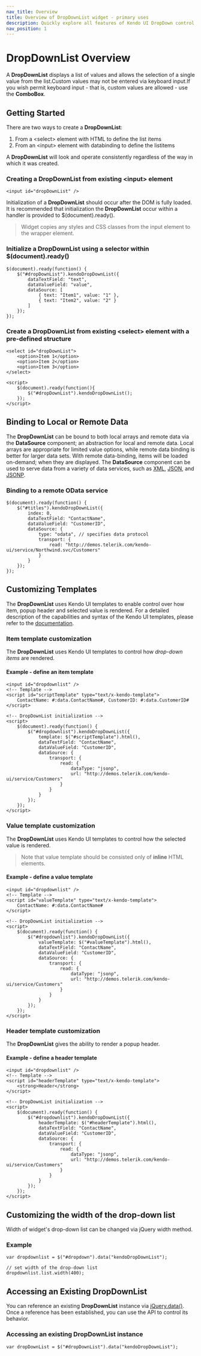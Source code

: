 ```yaml
---
nav_title: Overview
title: Overview of DropDownList widget - primary uses
description: Quickly explore all features of Kendo UI DropDown control and how to use them.
nav_position: 1
---
```


# DropDownList Overview

A **DropDownList** displays a list of values and allows the selection of a single value from the
list.Custom values may not be entered via keyboard input.If you wish permit keyboard input - that is, custom
values are allowed - use the **ComboBox**.


## Getting Started

There are two ways to create a **DropDownList**:

1.  From a &lt;select&gt; element with HTML to define the list items
2.  From an &lt;input&gt; element with databinding to define the listitems



A **DropDownList** will look and operate consistently regardless of the way in which it was
created.

### Creating a DropDownList from existing &lt;input&gt; element

    <input id="dropDownList" />

Initialization of a **DropDownList** should occur after the DOM is fully loaded. It is recommended
that initialization the **DropDownList** occur within a handler is provided to
$(document).ready().

> Widget copies any styles and CSS classes from the input element to the wrapper element.

### Initialize a DropDownList using a selector within $(document).ready()

    $(document).ready(function() {
        $("#dropDownList").kendoDropDownList({
            dataTextField: "text",
            dataValueField: "value",
            dataSource: [
                { text: "Item1", value: "1" },
                { text: "Item2", value: "2" }
            ]
        });
    });

### Create a DropDownList from existing &lt;select&gt; element with a pre-defined structure

    <select id="dropDownList">
        <option>Item 1</option>
        <option>Item 2</option>
        <option>Item 3</option>
    </select>

    <script>
        $(document).ready(function(){
            $("#dropDownList").kendoDropDownList();
        });
    </script>

## Binding to Local or Remote Data

The **DropDownList** can be bound to both local arrays and remote data via the
**DataSource** component; an abstraction for local and
remote data. Local arrays are appropriate for limited value options, while remote data binding is better for
larger data sets. With remote data-binding, items will be loaded on-demand; when they are displayed.
The **DataSource**
component can be used to serve data from a variety of data services,
such as
[XML](http://en.wikipedia.org/wiki/XML),
[JSON](http://en.wikipedia.org/wiki/JSON), and
[JSONP](http://en.wikipedia.org/wiki/JSONP).

### Binding to a remote OData service

    $(document).ready(function() {
        $("#titles").kendoDropDownList({
            index: 0,
            dataTextField: "ContactName",
            dataValueField: "CustomerID",
            dataSource: {
                type: "odata", // specifies data protocol
                transport: {
                    read: "http://demos.telerik.com/kendo-ui/service/Northwind.svc/Customers"
                }
            }
        });
    });

## Customizing Templates

The **DropDownList** uses Kendo UI templates to enable control over how item, popup header and selected value is rendered. For a
detailed description of the capabilities and syntax of the Kendo UI templates, please refer to the
[documentation](/getting-started/framework/templates/overview).

### Item template customization

The **DropDownList** uses Kendo UI templates to control how *drop-down items* are rendered.

#### Example - define an item template

    <input id="dropdownlist" />
    <!-- Template -->
    <script id="scriptTemplate" type="text/x-kendo-template">
        ContactName: #:data.ContactName#, CustomerID: #:data.CustomerID#
    </script>

    <!-- DropDownList initialization -->
    <script>
        $(document).ready(function() {
            $("#dropdownlist").kendoDropDownList({
                template: $("#scriptTemplate").html(),
                dataTextField: "ContactName",
                dataValueField: "CustomerID",
                dataSource: {
                    transport: {
                        read: {
                            dataType: "jsonp",
                            url: "http://demos.telerik.com/kendo-ui/service/Customers"
                        }
                    }
                }
            });
        });
    </script>

### Value template customization

The **DropDownList** uses Kendo UI templates to control how the selected value is rendered.

> Note that value template should be consisted only of **inline** HTML elements.

#### Example - define a value template

    <input id="dropdownlist" />
    <!-- Template -->
    <script id="valueTemplate" type="text/x-kendo-template">
        ContactName: #:data.ContactName#
    </script>

    <!-- DropDownList initialization -->
    <script>
        $(document).ready(function() {
            $("#dropdownlist").kendoDropDownList({
                valueTemplate: $("#valueTemplate").html(),
                dataTextField: "ContactName",
                dataValueField: "CustomerID",
                dataSource: {
                    transport: {
                        read: {
                            dataType: "jsonp",
                            url: "http://demos.telerik.com/kendo-ui/service/Customers"
                        }
                    }
                }
            });
        });
    </script>

### Header template customization

The **DropDownList** gives the ability to render a popup header.

#### Example - define a header template

    <input id="dropdownlist" />
    <!-- Template -->
    <script id="headerTemplate" type="text/x-kendo-template">
        <strong>Header</strong>
    </script>

    <!-- DropDownList initialization -->
    <script>
        $(document).ready(function() {
            $("#dropdownlist").kendoDropDownList({
                headerTemplate: $("#headerTemplate").html(),
                dataTextField: "ContactName",
                dataValueField: "CustomerID",
                dataSource: {
                    transport: {
                        read: {
                            dataType: "jsonp",
                            url: "http://demos.telerik.com/kendo-ui/service/Customers"
                        }
                    }
                }
            });
        });
    </script>

## Customizing the width of the drop-down list

Width of widget's drop-down list can be changed via jQuery width method.

### Example

    var dropdownlist = $("#dropdown").data("kendoDropDownList");

    // set width of the drop-down list
    dropdownlist.list.width(400);

## Accessing an Existing DropDownList


You can reference an existing **DropDownList** instance via
[jQuery.data()](http://api.jquery.com/jQuery.data/). Once a reference has been established, you can
use the API to control its behavior.

### Accessing an existing DropDownList instance

    var dropDownList = $("#dropDownList").data("kendoDropDownList");
